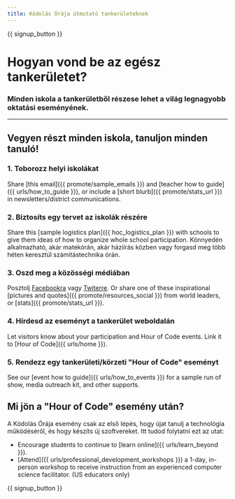 ```yaml
---
title: Kódolás Órája útmutató tankerületeknek
---
```


{{ signup_button }}

# Hogyan vond be az egész tankerületet?

### Minden iskola a tankerületből részese lehet a világ legnagyobb oktatási eseményének.

* * *

## Vegyen részt minden iskola, tanuljon minden tanuló!

### 1. Toborozz helyi iskolákat

Share [this email]({{ promote/sample_emails }}) and [teacher how to guide]({{ urls/how_to_guide }}), or include a [short blurb]({{ promote/stats_url }}) in newsletters/district communications. <br />

### 2. Biztosíts egy tervet az iskolák részére

Share this [sample logistics plan]({{ hoc_logistics_plan }}) with schools to give them ideas of how to organize whole school participation. Könnyedén alkalmazható, akár matekórán, akár háziírás közben vagy forgasd meg több héten keresztül számítástechnika órán.

### 3. Oszd meg a közösségi médiában

Posztolj [ Facebookra](https://www.facebook.com/sharer/sharer.php?u=http%3A%2F%2Fhourofcode.com%2Fus) vagy [ Twiterre](https://twitter.com/intent/tweet?url=http%3A%2F%2Fhourofcode.com&text=I%27m%20participating%20in%20this%20year%27s%20%23HourOfCode%2C%20are%20you%3F%20%40codeorg&original_referer=https%3A%2F%2Fwww.google.com%2Furl%3Fq%3Dhttps%253A%252F%252Ftwitter.com%252Fshare%253Fhashtags%253D%2526amp%253Brelated%253Dcodeorg%2526amp%253Btext%253DI%252527m%252Bparticipating%252Bin%252Bthis%252Byear%252527s%252B%252523HourOfCode%25252C%252Bare%252Byou%25253F%252B%252540codeorg%2526amp%253Burl%253Dhttp%25253A%25252F%25252Fhourofcode.com%26sa%3DD%26sntz%3D1%26usg%3DAFQjCNE1GLTUbKZfMlEh9Aj5w0iswz6PYQ&related=codeorg&hashtags=). Or share one of these inspirational [pictures and quotes]({{ promote/resources_social }}) from world leaders, or [stats]({{ promote/stats_url }}).

### 4. Hírdesd az eseményt a tankerület weboldalán

Let visitors know about your participation and Hour of Code events. Link it to [Hour of Code]({{ urls/home }}).

### 5. Rendezz egy tankerületi/körzeti "Hour of Code" eseményt

See our [event how to guide]({{ urls/how_to_events }}) for a sample run of show, media outreach kit, and other supports.

## Mi jön a "Hour of Code" esemény után?

A Kódolás Órája esemény csak az első lépés, hogy újat tanulj a technológia működéséről, és hogy készíts új szoftvereket. Itt tudod folytatni ezt az utat:

- Encourage students to continue to [learn online]({{ urls/learn_beyond }}).
- [Attend]({{ urls/professional_development_workshops }}) a 1-day, in-person workshop to receive instruction from an experienced computer science facilitator. (US educators only)

{{ signup_button }}
